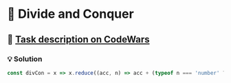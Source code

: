 # 📝 Divide and Conquer

## 🔗 [Task description on CodeWars](https://www.codewars.com/kata/57eaec5608fed543d6000021)

### 💡 Solution

```javascript
const divCon = x => x.reduce((acc, n) => acc + (typeof n === 'number' ? n : -(+n)), 0);
```

